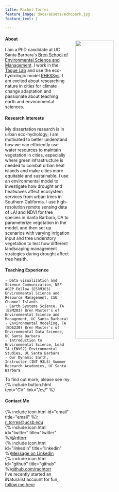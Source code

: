 ```yaml
---
title: Rachel Torres
feature_image: docs/assets/echopark.jpg
feature_text: |
  
---
```


<img style="float:right; padding: 20px 20px 20px 20px;" src="docs/assets/me-outside.jpg" width="50%">

#### About   
I am a PhD candidate at UC Santa Barbara's [Bren School of Environmental Science and Management](https://bren.ucsb.edu/). I work in the [Tague Lab](https://tagueteamlab.org/) and use the eco-hydrologic model [RHESSys](https://github.com/RHESSys/RHESSys). I am excited about researching nature in cities for climate change adaptation and passionate about teaching earth and environmental sciences. 

#### Research Interests
My dissertation research is in urban eco-hydrology; I am motivated to better understand how we can efficiently use water resources to maintain vegetation in cities, especially where green infrastructure is needed to combat urban heat islands and make cities more equitable and sustainable. I use an environmental model to investigate how drought and heatwaves affect ecosystem services from urban trees in Southern California. I use high-resolution remote sensing data of LAI and NDVI for tree species in Santa Barbara, CA to parameterize vegetation in the model, and then set up scenarios with varying irrigation input and tree understory vegetation to test how different landscaping management strategies during drought affect tree health. 

#### Teaching Experience
    - Data visualization and Science Communication, NSF-AGEP Fellow (ESRM303) Environmental Science and Resource Management, CSU Channel Islands
    - Earth Systems Science, TA (ESM203) Bren Master's of Environmental Science and Management, UC Santa Barbara)
    - Environmental Modeling, TA (EDS230) Bren Master's of Environmental Data Science, UC Santa Barbara
    - Introduction to Environmental Science, Lead TA (ENVS2) Environmental Studies, UC Santa Barbara 
    - Our Dynamic Earth, Instructor (INT 93LS) Summer Research Academies, UC Santa Barbara

To find out more, please see my {% include button.html text="CV" link="/cv/" %}

#### Contact Me
{% include icon.html id="email" title="email" %}: r_torres@ucsb.edu  
{% include icon.html id="twitter" title="twitter" %}[@rdtorr](https://twitter.com/rdtorr)\
{% include icon.html id="linkedin" title="linkedin" %}[Message on  LinkedIn](https://www.linkedin.com/in/rachel-torres-68639893/)\
{% include icon.html id="github" title="github" %}[github.com/rachtorr](https://github.com/rachtorr)\
I've recently started an iNaturalist account for fun, [follow me here](https://www.inaturalist.org/people/656047)

